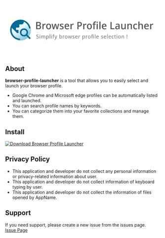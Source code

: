 <img src="https://github.com/ujiro99/browser-profile-launcher/blob/main/docs/logo.png?raw=true" width="600" />

## About

**browser-profile-launcher** is a tool that allows you to easily select and launch your browser profile.

- Google Chrome and Microsoft edge profiles can be automatically listed and launched.
- You can search profile names by keywords.
- You can categorize them into your favorite collections and manage them.

## Install

<a href="https://apps.microsoft.com/detail/browser-profile-launcher/9pjncknggf2d?mode=mini">
	<img src="https://get.microsoft.com/images/en-us%20dark.svg" width="160" alt="Download Browser Profile Launcher" />
</a>

## Privacy Policy

- This application and developer do not collect any personal information or privacy-related information about user.
- This application and developer do not collect information of keyboard typing by user.
- This application and developer do not collect the information of files opened by AppName.

## Support

If you need support, please create a new issue from the issues page.  
[Issue Page](https://github.com/ujiro99/browser-profile-launcher/issues)
